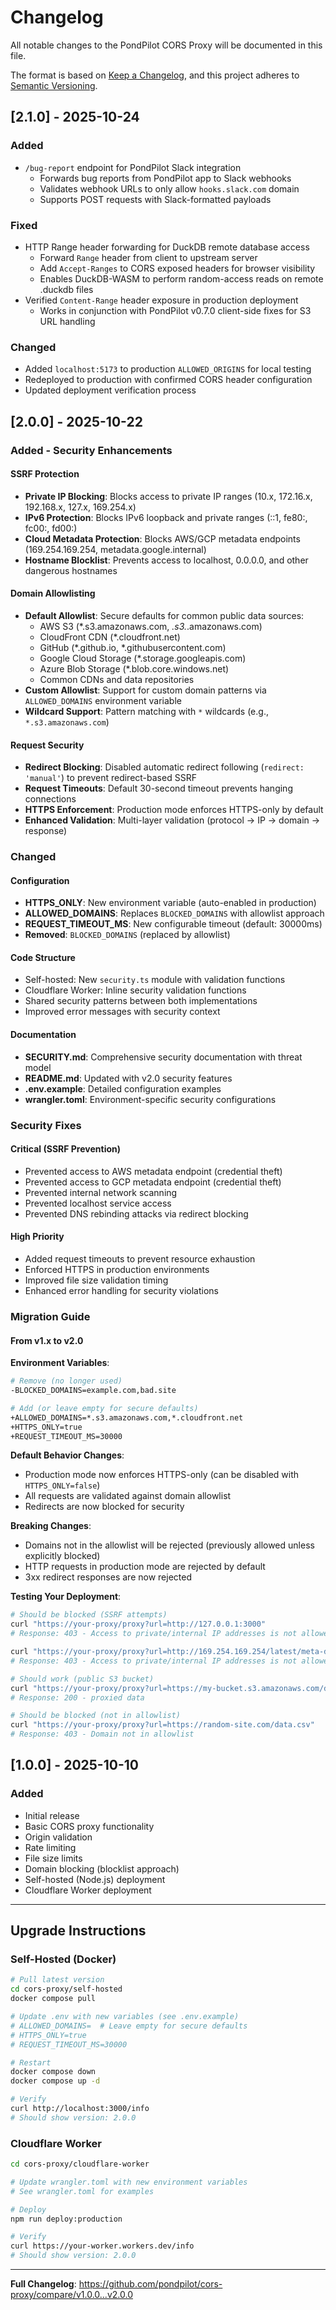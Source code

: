 # Changelog

All notable changes to the PondPilot CORS Proxy will be documented in this file.

The format is based on [Keep a Changelog](https://keepachangelog.com/en/1.0.0/),
and this project adheres to [Semantic Versioning](https://semver.org/spec/v2.0.0.html).

## [2.1.0] - 2025-10-24

### Added
- `/bug-report` endpoint for PondPilot Slack integration
  - Forwards bug reports from PondPilot app to Slack webhooks
  - Validates webhook URLs to only allow `hooks.slack.com` domain
  - Supports POST requests with Slack-formatted payloads

### Fixed
- HTTP Range header forwarding for DuckDB remote database access
  - Forward `Range` header from client to upstream server
  - Add `Accept-Ranges` to CORS exposed headers for browser visibility
  - Enables DuckDB-WASM to perform random-access reads on remote .duckdb files
- Verified `Content-Range` header exposure in production deployment
  - Works in conjunction with PondPilot v0.7.0 client-side fixes for S3 URL handling

### Changed
- Added `localhost:5173` to production `ALLOWED_ORIGINS` for local testing
- Redeployed to production with confirmed CORS header configuration
- Updated deployment verification process

## [2.0.0] - 2025-10-22

### Added - Security Enhancements

#### SSRF Protection
- **Private IP Blocking**: Blocks access to private IP ranges (10.x, 172.16.x, 192.168.x, 127.x, 169.254.x)
- **IPv6 Protection**: Blocks IPv6 loopback and private ranges (::1, fe80:, fc00:, fd00:)
- **Cloud Metadata Protection**: Blocks AWS/GCP metadata endpoints (169.254.169.254, metadata.google.internal)
- **Hostname Blocklist**: Prevents access to localhost, 0.0.0.0, and other dangerous hostnames

#### Domain Allowlisting
- **Default Allowlist**: Secure defaults for common public data sources:
  - AWS S3 (*.s3.amazonaws.com, *.s3.*.amazonaws.com)
  - CloudFront CDN (*.cloudfront.net)
  - GitHub (*.github.io, *.githubusercontent.com)
  - Google Cloud Storage (*.storage.googleapis.com)
  - Azure Blob Storage (*.blob.core.windows.net)
  - Common CDNs and data repositories
- **Custom Allowlist**: Support for custom domain patterns via `ALLOWED_DOMAINS` environment variable
- **Wildcard Support**: Pattern matching with `*` wildcards (e.g., `*.s3.amazonaws.com`)

#### Request Security
- **Redirect Blocking**: Disabled automatic redirect following (`redirect: 'manual'`) to prevent redirect-based SSRF
- **Request Timeouts**: Default 30-second timeout prevents hanging connections
- **HTTPS Enforcement**: Production mode enforces HTTPS-only by default
- **Enhanced Validation**: Multi-layer validation (protocol → IP → domain → response)

### Changed

#### Configuration
- **HTTPS_ONLY**: New environment variable (auto-enabled in production)
- **ALLOWED_DOMAINS**: Replaces `BLOCKED_DOMAINS` with allowlist approach
- **REQUEST_TIMEOUT_MS**: New configurable timeout (default: 30000ms)
- **Removed**: `BLOCKED_DOMAINS` (replaced by allowlist)

#### Code Structure
- Self-hosted: New `security.ts` module with validation functions
- Cloudflare Worker: Inline security validation functions
- Shared security patterns between both implementations
- Improved error messages with security context

#### Documentation
- **SECURITY.md**: Comprehensive security documentation with threat model
- **README.md**: Updated with v2.0 security features
- **.env.example**: Detailed configuration examples
- **wrangler.toml**: Environment-specific security configurations

### Security Fixes

#### Critical (SSRF Prevention)
- Prevented access to AWS metadata endpoint (credential theft)
- Prevented access to GCP metadata endpoint (credential theft)
- Prevented internal network scanning
- Prevented localhost service access
- Prevented DNS rebinding attacks via redirect blocking

#### High Priority
- Added request timeouts to prevent resource exhaustion
- Enforced HTTPS in production environments
- Improved file size validation timing
- Enhanced error handling for security violations

### Migration Guide

#### From v1.x to v2.0

**Environment Variables**:
```bash
# Remove (no longer used)
-BLOCKED_DOMAINS=example.com,bad.site

# Add (or leave empty for secure defaults)
+ALLOWED_DOMAINS=*.s3.amazonaws.com,*.cloudfront.net
+HTTPS_ONLY=true
+REQUEST_TIMEOUT_MS=30000
```

**Default Behavior Changes**:
- Production mode now enforces HTTPS-only (can be disabled with `HTTPS_ONLY=false`)
- All requests are validated against domain allowlist
- Redirects are now blocked for security

**Breaking Changes**:
- Domains not in the allowlist will be rejected (previously allowed unless explicitly blocked)
- HTTP requests in production mode are rejected by default
- 3xx redirect responses are now rejected

**Testing Your Deployment**:
```bash
# Should be blocked (SSRF attempts)
curl "https://your-proxy/proxy?url=http://127.0.0.1:3000"
# Response: 403 - Access to private/internal IP addresses is not allowed

curl "https://your-proxy/proxy?url=http://169.254.169.254/latest/meta-data/"
# Response: 403 - Access to private/internal IP addresses is not allowed

# Should work (public S3 bucket)
curl "https://your-proxy/proxy?url=https://my-bucket.s3.amazonaws.com/data.csv"
# Response: 200 - proxied data

# Should be blocked (not in allowlist)
curl "https://your-proxy/proxy?url=https://random-site.com/data.csv"
# Response: 403 - Domain not in allowlist
```

## [1.0.0] - 2025-10-10

### Added
- Initial release
- Basic CORS proxy functionality
- Origin validation
- Rate limiting
- File size limits
- Domain blocking (blocklist approach)
- Self-hosted (Node.js) deployment
- Cloudflare Worker deployment

---

## Upgrade Instructions

### Self-Hosted (Docker)

```bash
# Pull latest version
cd cors-proxy/self-hosted
docker compose pull

# Update .env with new variables (see .env.example)
# ALLOWED_DOMAINS=  # Leave empty for secure defaults
# HTTPS_ONLY=true
# REQUEST_TIMEOUT_MS=30000

# Restart
docker compose down
docker compose up -d

# Verify
curl http://localhost:3000/info
# Should show version: 2.0.0
```

### Cloudflare Worker

```bash
cd cors-proxy/cloudflare-worker

# Update wrangler.toml with new environment variables
# See wrangler.toml for examples

# Deploy
npm run deploy:production

# Verify
curl https://your-worker.workers.dev/info
# Should show version: 2.0.0
```

---

**Full Changelog**: https://github.com/pondpilot/cors-proxy/compare/v1.0.0...v2.0.0
